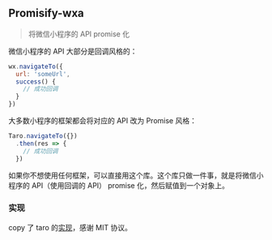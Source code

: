 ## Promisify-wxa
> 将微信小程序的 API promise 化

微信小程序的 API 大部分是回调风格的：
``` js
wx.navigateTo({
  url: 'someUrl',
  success() {
    // 成功回调
  }
})
```
大多数小程序的框架都会将对应的 API 改为 Promise 风格：
``` js
Taro.navigateTo({})
  .then(res => {
    // 成功回调
  })
```

如果你不想使用任何框架，可以直接用这个库。这个库只做一件事，就是将微信小程序的 API（使用回调的 API） promise 化，然后赋值到一个对象上。

### 实现
copy 了 taro 的[实现](https://github.com/NervJS/taro/blob/master/packages/taro-weapp/src/native-api.js#L66)，感谢 MIT 协议。

